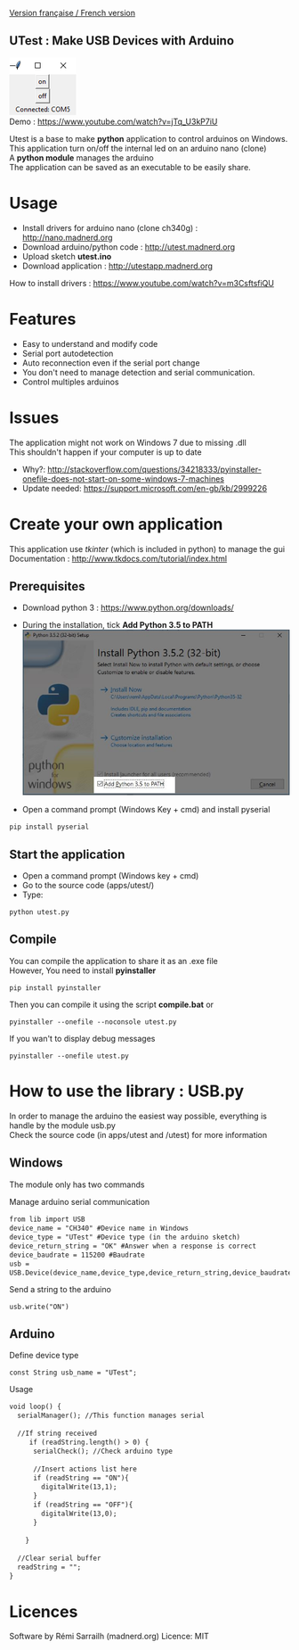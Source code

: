 [Version française / French version](https://github.com/pigetArduino/utest/blob/master/README.fr.MD)

UTest : Make USB Devices with Arduino
-------------------
![UTestpython app](https://github.com/pigetArduino/utest/raw/master/doc/utestapp.png)   
Demo : https://www.youtube.com/watch?v=jTq_U3kP7iU

Utest is a base to make **python** application to control arduinos on Windows.   
This application turn on/off the internal led on an arduino nano (clone)   
A **python module** manages the arduino    
The application can be saved as an executable to be easily share.   

# Usage
* Install drivers for arduino nano (clone ch340g)  : http://nano.madnerd.org
* Download arduino/python code : http://utest.madnerd.org
* Upload sketch **utest.ino**
* Download application : http://utestapp.madnerd.org   

How to install drivers : https://www.youtube.com/watch?v=m3CsftsfiQU

# Features
* Easy to understand and modify code 
* Serial port autodetection
* Auto reconnection even if the serial port change
* You don't need to manage detection and serial communication.
* Control multiples arduinos

# Issues
The application might not work on Windows 7 due to missing .dll   
This shouldn't happen if your computer is up to date
* Why?: http://stackoverflow.com/questions/34218333/pyinstaller-onefile-does-not-start-on-some-windows-7-machines
* Update needed: https://support.microsoft.com/en-gb/kb/2999226

# Create your own application
This application use *tkinter* (which is included in python) to manage the gui    
Documentation : http://www.tkdocs.com/tutorial/index.html

## Prerequisites
* Download python 3 : https://www.python.org/downloads/
* During the installation, tick **Add Python 3.5 to PATH**   
![Python Path](https://github.com/pigetArduino/utest/raw/master/doc/python_install_path.jpg)

* Open a command prompt (Windows Key + cmd) and install pyserial
```
pip install pyserial
```

## Start the application
* Open a command prompt (Windows key + cmd)
* Go to the source code (apps/utest/)
* Type:
```
python utest.py
```

## Compile
You can compile the application to share it as an .exe file    
However, You need to install **pyinstaller**

```
pip install pyinstaller
```
Then you can compile it using the script **compile.bat** or 
```
pyinstaller --onefile --noconsole utest.py 
```
If you wan't to display debug messages
```
pyinstaller --onefile utest.py 
```

# How to use the library : USB.py
In order to manage the arduino the easiest way possible, everything is handle by the module usb.py    
Check the source code (in apps/utest and /utest) for more information

## Windows
The module only has two commands

Manage arduino serial communication
```
from lib import USB
device_name = "CH340" #Device name in Windows
device_type = "UTest" #Device type (in the arduino sketch)
device_return_string = "OK" #Answer when a response is correct
device_baudrate = 115200 #Baudrate
usb = USB.Device(device_name,device_type,device_return_string,device_baudrate)
```

Send a string to the arduino
```
usb.write("ON")
```

## Arduino
Define device type
```
const String usb_name = "UTest";
```

Usage
```
void loop() {
  serialManager(); //This function manages serial

  //If string received
     if (readString.length() > 0) {
      serialCheck(); //Check arduino type

      //Insert actions list here
      if (readString == "ON"){
        digitalWrite(13,1);
      }
      if (readString == "OFF"){
        digitalWrite(13,0);
      }
      
    }

  //Clear serial buffer
  readString = "";
}
```

# Licences
Software by Rémi Sarrailh (madnerd.org)
Licence: MIT
